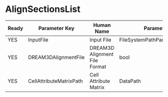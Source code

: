 # AlignSectionsList #

| Ready | Parameter Key | Human Name | Parameter Type | Parameter Class |
|-------|---------------|------------|-----------------|----------------|
| YES | InputFile | Input File | FileSystemPathParameter::ValueType | FileSystemPathParameter |
| YES | DREAM3DAlignmentFile | DREAM3D Alignment File Format | bool | BoolParameter |
| YES | CellAttributeMatrixPath | Cell Attribute Matrix | DataPath | DataGroupSelectionParameter |
